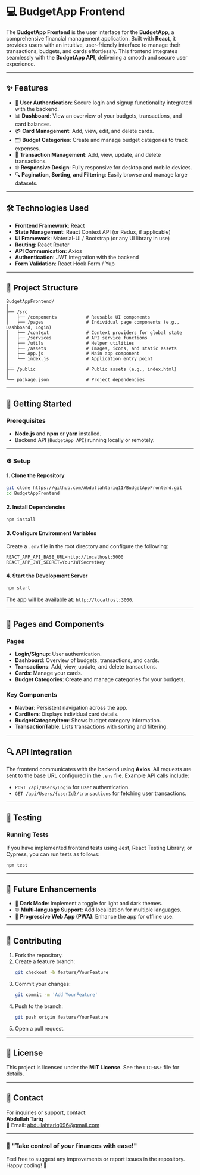 # 💻 **BudgetApp Frontend**

The **BudgetApp Frontend** is the user interface for the **BudgetApp**, a comprehensive financial management application. Built with **React**, it provides users with an intuitive, user-friendly interface to manage their transactions, budgets, and cards effortlessly. This frontend integrates seamlessly with the **BudgetApp API**, delivering a smooth and secure user experience.

---

## ✨ **Features**

- 🔐 **User Authentication**: Secure login and signup functionality integrated with the backend.  
- 📊 **Dashboard**: View an overview of your budgets, transactions, and card balances.  
- 💳 **Card Management**: Add, view, edit, and delete cards.  
- 🗂️ **Budget Categories**: Create and manage budget categories to track expenses.  
- 📜 **Transaction Management**: Add, view, update, and delete transactions.  
- 🌐 **Responsive Design**: Fully responsive for desktop and mobile devices.  
- 🔍 **Pagination, Sorting, and Filtering**: Easily browse and manage large datasets.

---

## 🛠️ **Technologies Used**

- **Frontend Framework**: React  
- **State Management**: React Context API (or Redux, if applicable)  
- **UI Framework**: Material-UI / Bootstrap (or any UI library in use)  
- **Routing**: React Router  
- **API Communication**: Axios  
- **Authentication**: JWT integration with the backend  
- **Form Validation**: React Hook Form / Yup  

---

## 📂 **Project Structure**

```plaintext
BudgetAppFrontend/
│
├── /src
│   ├── /components           # Reusable UI components
│   ├── /pages                # Individual page components (e.g., Dashboard, Login)
│   ├── /context              # Context providers for global state
│   ├── /services             # API service functions
│   ├── /utils                # Helper utilities
│   ├── /assets               # Images, icons, and static assets
│   ├── App.js                # Main app component
│   └── index.js              # Application entry point
│
├── /public                   # Public assets (e.g., index.html)
│
└── package.json              # Project dependencies
```

---

## 🚀 **Getting Started**

### Prerequisites

- **Node.js** and **npm** or **yarn** installed.
- Backend API (`BudgetApp API`) running locally or remotely.

---

### ⚙️ **Setup**

#### 1. **Clone the Repository**
```bash
git clone https://github.com/Abdullahtariq11/BudgetAppFrontend.git
cd BudgetAppFrontend
```

#### 2. **Install Dependencies**
```bash
npm install
```

#### 3. **Configure Environment Variables**
Create a `.env` file in the root directory and configure the following:
```plaintext
REACT_APP_API_BASE_URL=http://localhost:5000
REACT_APP_JWT_SECRET=YourJWTSecretKey
```

#### 4. **Start the Development Server**
```bash
npm start
```
The app will be available at: `http://localhost:3000`.

---

## 📂 **Pages and Components**

### Pages
- **Login/Signup**: User authentication.
- **Dashboard**: Overview of budgets, transactions, and cards.
- **Transactions**: Add, view, update, and delete transactions.
- **Cards**: Manage your cards.
- **Budget Categories**: Create and manage categories for your budgets.

### Key Components
- **Navbar**: Persistent navigation across the app.
- **CardItem**: Displays individual card details.
- **BudgetCategoryItem**: Shows budget category information.
- **TransactionTable**: Lists transactions with sorting and filtering.

---

## 🔍 **API Integration**

The frontend communicates with the backend using **Axios**. All requests are sent to the base URL configured in the `.env` file. Example API calls include:

- `POST /api/Users/Login` for user authentication.
- `GET /api/Users/{userId}/transactions` for fetching user transactions.

---

## 🧪 **Testing**

### Running Tests
If you have implemented frontend tests using Jest, React Testing Library, or Cypress, you can run tests as follows:
```bash
npm test
```

---

## 📝 **Future Enhancements**

- 🌙 **Dark Mode**: Implement a toggle for light and dark themes.  
- 🌐 **Multi-language Support**: Add localization for multiple languages.  
- 📱 **Progressive Web App (PWA)**: Enhance the app for offline use.  

---

## 🤝 **Contributing**

1. Fork the repository.  
2. Create a feature branch:  
   ```bash
   git checkout -b feature/YourFeature
   ```
3. Commit your changes:  
   ```bash
   git commit -m 'Add YourFeature'
   ```
4. Push to the branch:  
   ```bash
   git push origin feature/YourFeature
   ```
5. Open a pull request.

---

## 📜 **License**

This project is licensed under the **MIT License**. See the `LICENSE` file for details.

---

## 📧 **Contact**

For inquiries or support, contact:  
**Abdullah Tariq**  
📧 Email: [abdullahtariq096@gmail.com](mailto:abdullahtariq096@gmail.com)

---

### 🌟 **"Take control of your finances with ease!"**  

Feel free to suggest any improvements or report issues in the repository. Happy coding! 🎉
